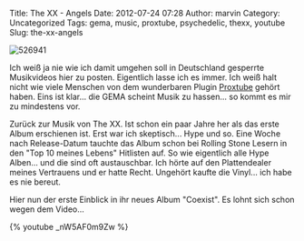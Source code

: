 Title: The XX - Angels
Date: 2012-07-24 07:28
Author: marvin
Category: Uncategorized
Tags: gema, music, proxtube, psychedelic, thexx, youtube
Slug: the-xx-angels

![526941]({static}/images/526941.jpg)

Ich weiß ja nie wie ich damit umgehen soll in Deutschland gesperrte
Musikvideos hier zu posten. Eigentlich lasse ich es immer. Ich weiß halt
nicht wie viele Menschen von dem wunderbaren Plugin
[Proxtube](https://proxtube.com/) gehört haben. Eins ist klar... die
GEMA scheint Musik zu hassen... so kommt es mir zu mindestens vor.

Zurück zur Musik von The XX. Ist schon ein paar Jahre her als das erste
Album erschienen ist. Erst war ich skeptisch... Hype und so. Eine Woche
nach Release-Datum tauchte das Album schon bei Rolling Stone Lesern in
den "Top 10 meines Lebens" Hitlisten auf. So wie eigentlich alle Hype
Alben... und die sind oft austauschbar. Ich hörte auf den Plattendealer
meines Vertrauens und er hatte Recht. Ungehört kaufte die Vinyl... ich
habe es nie bereut.

Hier nun der erste Einblick in ihr neues Album "Coexist". Es lohnt sich
schon wegen dem Video...

{% youtube _nW5AF0m9Zw %}

